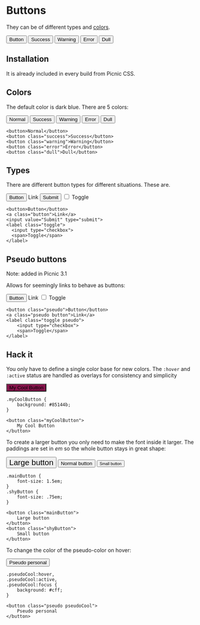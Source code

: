 # Buttons

They can be of different types and <a href="http://clrs.cc/" target="_blank">colors</a>.

<button>Button</button>
<button class='success'>Success</button>
<button class='warning'>Warning</button>
<button class='error'>Error</button>
<button class='dull'>Dull</button>


## Installation

It is already included in every build from Picnic CSS.



## Colors

The default color is dark blue. There are 5 colors:

<p>
<button>Normal</button>
<button class="success">Success</button>
<button class="warning">Warning</button>
<button class="error">Error</button>
<button class="dull">Dull</button>
</p>

    <button>Normal</button>
    <button class="success">Success</button>
    <button class="warning">Warning</button>
    <button class="error">Error</button>
    <button class="dull">Dull</button>


## Types

There are different button types for different situations. These are.

<p>
<button>Button</button>
<a class="button">Link</a>
<input value="Submit" type="submit">
<label>
<input type="checkbox">
<span class="toggle button">Toggle</span>
</label>
</p>

    <button>Button</button>
    <a class="button">Link</a>
    <input value="Submit" type="submit">
    <label class="toggle">
      <input type="checkbox">
      <span>Toggle</span>
    </label>


## Pseudo buttons

Note: added in Picnic 3.1

Allows for seemingly links to behave as buttons:

<div>
<button class="pseudo">Button</button>
<a class="pseudo button">Link</a>

<label>
    <input type="checkbox">
    <span class="toggle pseudo button">Toggle</span>
</label>

</div>

    <button class="pseudo">Button</button>
    <a class="pseudo button">Link</a>
    <label class="toggle pseudo">
        <input type="checkbox">
        <span>Toggle</span>
    </label>


## Hack it

You only have to define a single color base for new colors. The `:hover` and `:active` status are handled as overlays for consistency and simplicity

<style>
    .myCoolButton {
        background: #85144b;
        }
</style>
<button class="myCoolButton">
    My Cool Button
</button>

    .myCoolButton {
        background: #85144b;
    }
    
    <button class="myCoolButton">
        My Cool Button
    </button>


To create a larger button you only need to make the font inside it larger. The paddings are set in *em* so the whole button stays in great shape:

<style>
    .mainButton {
        font-size: 1.5em;
    }
    .shyButton {
        font-size: .75em;
    }
</style>
<button class="mainButton">
    Large button
</button>
<button>
    Normal button
</button>
<button class="shyButton">
    Small button
</button>

    .mainButton {
        font-size: 1.5em;
    }
    .shyButton {
        font-size: .75em;
    }
    
    <button class="mainButton">
        Large button
    </button>
    <button class="shyButton">
        Small button
    </button>


To change the color of the pseudo-color on hover:

<style>
    .pseudoCool:hover,
    .pseudoCool:active,
    .pseudoCool:focus {
        background: #cff;
    }
</style>
<button class="pseudo pseudoCool">
    Pseudo personal
</button>


    .pseudoCool:hover,
    .pseudoCool:active,
    .pseudoCool:focus {
        background: #cff;
    }

    <button class="pseudo pseudoCool">
        Pseudo personal
    </button>
